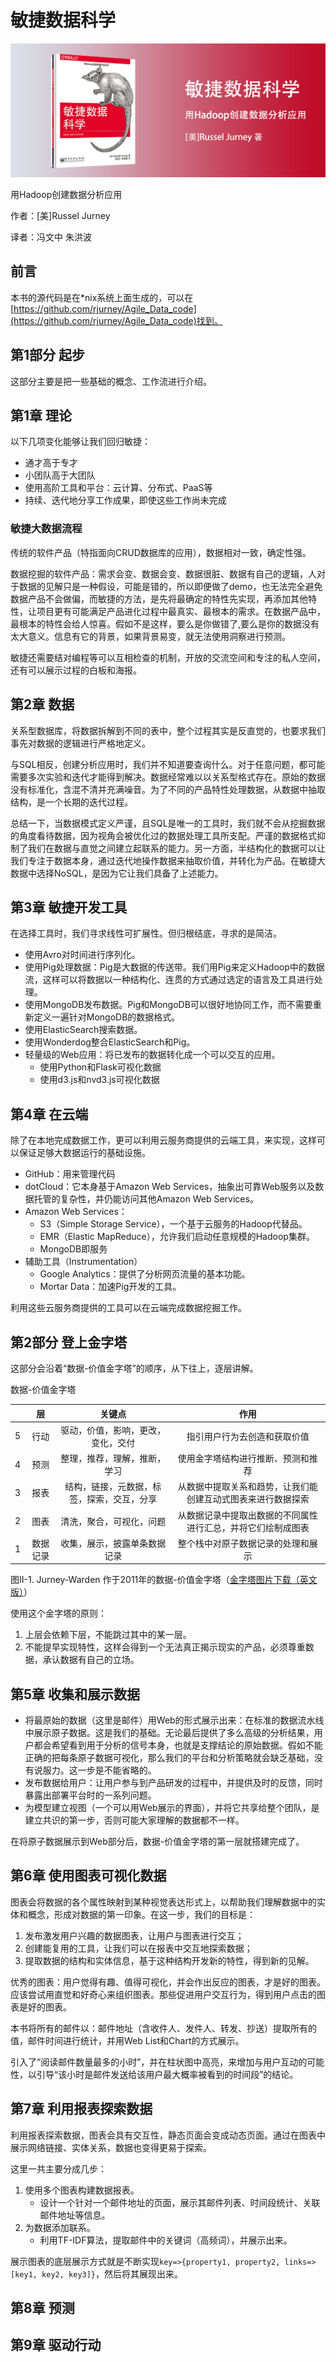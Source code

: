 敏捷数据科学
==========================

![](contents/wx-cover-235-1.png)

用Hadoop创建数据分析应用

作者：[美]Russel Jurney

译者：冯文中 朱洪波

前言
--------------------------

本书的源代码是在*nix系统上面生成的，可以在[https://github.com/rjurney/Agile_Data_code](https://github.com/rjurney/Agile_Data_code)找到。

第1部分 起步
--------------------------

这部分主要是把一些基础的概念、工作流进行介绍。

第1章 理论
--------------------------

以下几项变化能够让我们回归敏捷：

- 通才高于专才
- 小团队高于大团队
- 使用高阶工具和平台：云计算、分布式、PaaS等
- 持续、迭代地分享工作成果，即使这些工作尚未完成

### 敏捷大数据流程

传统的软件产品（特指面向CRUD数据库的应用），数据相对一致，确定性强。

数据挖掘的软件产品：需求会变、数据会变、数据很脏、数据有自己的逻辑，人对于数据的见解只是一种假设，可能是错的，所以即便做了demo，也无法完全避免数据产品不会做偏，而敏捷的方法，是先将最确定的特性先实现，再添加其他特性，让项目更有可能满足产品进化过程中最真实、最根本的需求。在数据产品中，最根本的特性会给人惊喜。假如不是这样，要么是你做错了,要么是你的数据没有太大意义。信息有它的背景，如果背景易变，就无法使用洞察进行预测。

敏捷还需要结对编程等可以互相检查的机制，开放的交流空间和专注的私人空间，还有可以展示过程的白板和海报。

第2章 数据
--------------------------

关系型数据库，将数据拆解到不同的表中，整个过程其实是反直觉的，也要求我们事先对数据的逻辑进行严格地定义。

与SQL相反，创建分析应用时，我们并不知道要查询什么。对于任意问题，都可能需要多次实验和迭代才能得到解决。数据经常难以以关系型格式存在。原始的数据没有标准化，含混不清并充满噪音。为了不同的产品特性处理数据，从数据中抽取结构，是一个长期的迭代过程。

总结一下，当数据模式定义严谨，且SQL是唯一的工具时，我们就不会从挖掘数据的角度看待数据，因为视角会被优化过的数据处理工具所支配。严谨的数据格式抑制了我们在数据与直觉之间建立起联系的能力。另一方面，半结构化的数据可以让我们专注于数据本身，通过迭代地操作数据来抽取价值，并转化为产品。在敏捷大数据中选择NoSQL，是因为它让我们具备了上述能力。

第3章 敏捷开发工具
--------------------------

在选择工具时，我们寻求线性可扩展性。但归根结底，寻求的是简洁。

- 使用Avro对时间进行序列化。
- 使用Pig处理数据：Pig是大数据的传送带。我们用Pig来定义Hadoop中的数据流，这样可以将数据以一种结构化、连贯的方式通过选定的语言及工具进行处理。
- 使用MongoDB发布数据。Pig和MongoDB可以很好地协同工作，而不需要重新定义一遍针对MongoDB的数据格式。
- 使用ElasticSearch搜索数据。
- 使用Wonderdog整合ElasticSearch和Pig。
- 轻量级的Web应用：将已发布的数据转化成一个可以交互的应用。
    - 使用Python和Flask可视化数据
    - 使用d3.js和nvd3.js可视化数据

第4章 在云端
--------------------------

除了在本地完成数据工作，更可以利用云服务商提供的云端工具，来实现，这样可以保证足够大数据运行的基础设施。

- GitHub：用来管理代码
- dotCloud：它本身基于Amazon Web Services，抽象出可靠Web服务以及数据托管的复杂性，并仍能访问其他Amazon Web Services。
- Amazon Web Services：
    - S3（Simple Storage Service），一个基于云服务的Hadoop代替品。
    - EMR（Elastic MapReduce），允许我们启动任意规模的Hadoop集群。
    - MongoDB即服务
- 辅助工具（Instrumentation）
    - Google Analytics：提供了分析网页流量的基本功能。
    - Mortar Data：加速Pig开发的工具。

利用这些云服务商提供的工具可以在云端完成数据挖掘工作。

第2部分 登上金字塔
--------------------------

这部分会沿着“数据-价值金字塔”的顺序，从下往上，逐层讲解。

数据-价值金字塔

|   |    层    |                   关键点                   |                             作用                             |
|---|:--------:|:------------------------------------------:|:------------------------------------------------------------:|
| 5 | 行动     | 驱动，价值，影响，更改，变化，交付         | 指引用户行为去创造和获取价值                                 |
| 4 | 预测     | 整理，推荐，理解，推断，学习               | 使用金字塔结构进行推断、预测和推荐                           |
| 3 | 报表     | 结构，链接，元数据，标签，探索，交互，分享 | 从数据中提取关系和趋势，让我们能创建互动式图表来进行数据探索 |
| 2 | 图表     | 清洗，聚合，可视化，问题                   | 从数据记录中提取出数据的不同属性进行汇总，并将它们绘制成图表 |
| 1 | 数据记录 | 收集，展示，披露单条数据记录               | 整个栈中对原子数据记录的处理和展示                           |

图II-1. Jurney-Warden 作于2011年的数据-价值金字塔（[金字塔图片下载（英文版）](contents/ags2_02.png)）

使用这个金字塔的原则：

1. 上层会依赖下层，不能跳过其中的某一层。
2. 不能提早实现特性，这样会得到一个无法真正揭示现实的产品，必须尊重数据，承认数据有自己的立场。

第5章 收集和展示数据
--------------------------

- 将最原始的数据（这里是邮件）用Web的形式展示出来：在标准的数据流水线中展示原子数据。这是我们的基础。无论最后提供了多么高级的分析结果，用户都会希望看到用于分析的信号本身，也就是支撑结论的原始数据。假如不能正确的把每条原子数据可视化，那么我们的平台和分析策略就会缺乏基础，没有说服力。这一步是不能省略的。
- 发布数据给用户：让用户参与到产品研发的过程中，并提供及时的反馈，同时暴露出部署平台时的一系列问题。
- 为模型建立视图（一个可以用Web展示的界面），并将它共享给整个团队，是建立共识的第一步，否则可能大家理解的数据都不一样。

在将原子数据展示到Web部分后，数据-价值金字塔的第一层就搭建完成了。

第6章 使用图表可视化数据
--------------------------

图表会将数据的各个属性映射到某种视觉表达形式上，以帮助我们理解数据中的实体和概念，形成对数据的第一印象。在这一步，我们的目标是：

1. 发布激发用户兴趣的数据图表，让用户与图表进行交互；
2. 创建能复用的工具，让我们可以在报表中交互地探索数据；
3. 提取数据的结构和实体信息，基于这种结构开发新的特性，得到新的见解。

优秀的图表：用户觉得有趣、值得可视化，并会作出反应的图表，才是好的图表。应该尝试用直觉和好奇心来组织图表。那些促进用户交互行为，得到用户点击的图表是好的图表。

本书将所有的邮件以：邮件地址（含收件人、发件人、转发、抄送）提取所有的值，邮件时间进行统计，并用Web List和Chart的方式展示。

引入了“阅读邮件数量最多的小时”，并在柱状图中高亮，来增加与用户互动的可能性，以引导“该小时是邮件发送给该用户最大概率被看到的时间段”的结论。

第7章 利用报表探索数据
--------------------------

利用报表探索数据，图表会具有交互性，静态页面会变成动态页面。通过在图表中展示网络链接、实体关系，数据也变得更易于探索。

这里一共主要分成几步：

1. 使用多个图表构建数据报表。
    - 设计一个针对一个邮件地址的页面，展示其邮件列表、时间段统计、关联邮件地址等信息。
2. 为数据添加联系。
    - 利用TF-IDF算法，提取邮件中的关键词（高频词），并展示出来。

展示图表的底层展示方式就是不断实现`key=>{property1, property2, links=>[key1, key2, key3]}`，然后将其展现出来。

第8章 预测
--------------------------

第9章 驱动行动
--------------------------
